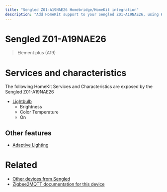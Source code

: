 ```yaml
---
title: "Sengled Z01-A19NAE26 Homebridge/HomeKit integration"
description: "Add HomeKit support to your Sengled Z01-A19NAE26, using Homebridge, Zigbee2MQTT and homebridge-z2m."
---
```

<!---
This file has been GENERATED using src/docgen/docgen.ts
DO NOT EDIT THIS FILE MANUALLY!
-->
# Sengled Z01-A19NAE26
> Element plus (A19)


# Services and characteristics
The following HomeKit Services and Characteristics are exposed by
the Sengled Z01-A19NAE26

* [Lightbulb](../../light.md)
  * Brightness
  * Color Temperature
  * On


## Other features
* [Adaptive Lighting](../../light.md)


# Related
* [Other devices from Sengled](../index.md#sengled)
* [Zigbee2MQTT documentation for this device](https://www.zigbee2mqtt.io/devices/Z01-A19NAE26.html)